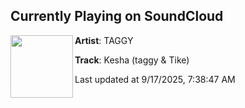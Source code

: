 ## Currently Playing on SoundCloud

[<img align="left" width="100" src="https://i1.sndcdn.com/artworks-l6XfLkyJzpgb7chJ-Gul2Sg-t500x500.jpg">](https://soundcloud.com/steven-mctaggart/kesha-taggy-tike)

**Artist**: TAGGY 

**Track**: Kesha (taggy & Tike)

Last updated at 9/17/2025, 7:38:47 AM
